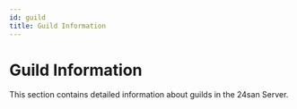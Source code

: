 ```yaml
---
id: guild
title: Guild Information
---
```


# Guild Information

This section contains detailed information about guilds in the 24san Server.
